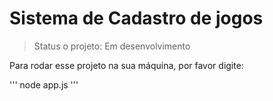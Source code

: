 <h1>Sistema de Cadastro de jogos</h1>

> Status o projeto: Em desenvolvimento 

Para rodar esse projeto na sua máquina, por favor digite:

'''
node app.js
'''
